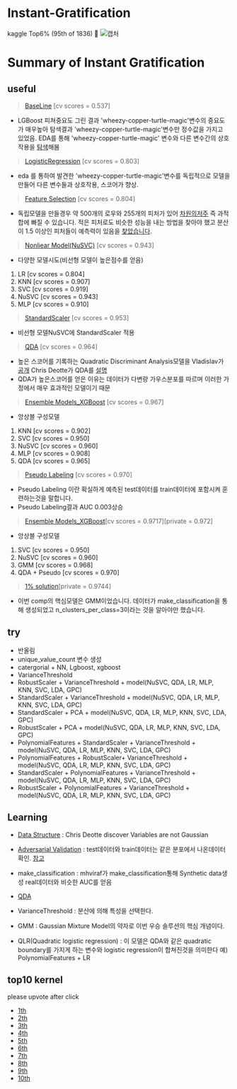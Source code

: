 # Instant-Gratification
kaggle Top6% (95th of 1836) 🥉
![캡처](https://user-images.githubusercontent.com/30254394/60252574-6df26880-9905-11e9-852e-4378182cbc27.PNG)
# Summary of Instant Gratification
## useful
>[BaseLine](https://github.com/ph1545/Instant-Gratification/blob/master/useful/BaseLine%20%20%5Bcv%20scores%20%3D%200.537%5D.ipynb)  [cv scores = 0.537]

- LGBoost 피쳐중요도 그린 결과 'wheezy-copper-turtle-magic'변수의 중요도가 매우높아 탐색결과 'wheezy-copper-turtle-magic'변수만 정수값을 가지고 있었음. EDA를 통해 'wheezy-copper-turtle-magic' 변수와 다른 변수간의 상호작용을 [탐색](https://github.com/ph1545/Instant-Gratification/blob/master/EDA/wheezy-copper-turtle-magic%20EDA.ipynb)해봄
>[LogisticRegression](https://github.com/ph1545/Instant-Gratification/blob/master/useful/LogisticRegression%5Bcv%20scores%20%3D%200.803%5D.ipynb) [cv scores = 0.803]

- eda 를 통하여 발견한 'wheezy-copper-turtle-magic'변수를 독립적으로 모델을 만들어
다른 변수들과 상호작용, 스코어가 향상.

>[Feature Selection](https://github.com/ph1545/Instant-Gratification/blob/master/useful/Feature%20Selection%20%5Bcv%20scores%20%3D%200.804%5D.ipynb) [cv scores = 0.804]

- 독립모델을 만들경우 약 500개의 로우와 255개의 피처가 있어  [차원의저주](https://www.kaggle.com/c/instant-gratification/discussion/93379) 즉 과적합에 빠질 수 있습니다. 적은 피처로도 비슷한 성능을 내는 방법을 찾아야 했고 분산이 1.5 이상인 피처들이 예측력이 있음을 [찾았습니다](https://www.kaggle.com/fchmiel/low-variance-features-useless).

>[Nonliear Model(NuSVC)](https://github.com/ph1545/Instant-Gratification/blob/master/useful/nonliear%20model(NuSVC)%20%5Bcv%20scores%20%3D%200.943%5D.ipynb) [cv scores = 0.943]

- 다양한 모델시도(비선형 모델이 높은점수를 얻음)
1. LR [cv scores = 0.804]
2. KNN [cv scores = 0.907]
3. SVC [cv scores = 0.919]
4. NuSVC [cv scores = 0.943]
5. MLP [cv scores = 0.910]

>[StandardScaler](https://github.com/ph1545/Instant-Gratification/blob/master/useful/StandardScaler%20%20%5Bcv%20scores%20%3D%200.953%5D.ipynb)  [cv scores = 0.953]

- 비선형 모델NuSVC에 StandardScaler 적용

>[QDA](https://github.com/ph1545/Instant-Gratification/blob/master/useful/QDA%20%5Bcv%20scores%20%3D%200.964%5D.ipynb) [cv scores = 0.964]

- 높은 스코어를 기록하는 Quadratic Discriminant Analysis모델을 Vladislav가 [공개](https://www.kaggle.com/speedwagon/quadratic-discriminant-analysis) Chris Deotte가 QDA를 [설명](https://www.kaggle.com/c/instant-gratification/discussion/93843#latest-555637)
- QDA가 높은스코어를 얻은 이유는 데이터가 다변량 가우스분포를 따르며 이러한 가정에서 매우 효과적인 모델이기 때문
>[Ensemble Models_XGBoost](https://github.com/ph1545/Instant-Gratification/blob/master/useful/Ensemble%20Models_xgboost%20%5Bcv%20scores%20%3D%200.967%5D.ipynb) [cv scores = 0.967]

- 앙상블 구성모델
1. KNN [cv scores = 0.902]
2. SVC [cv scores = 0.950]
3. NuSVC [cv scores = 0.960]
4. MLP [cv scores = 0.908]
5. QDA [cv scores = 0.965]

>[Pseudo Labeling](https://github.com/ph1545/Instant-Gratification/blob/master/useful/Pseudo%20Labeling%20%20%5Bcv%20scores%20%3D%200.970%5D.ipynb)  [cv scores = 0.970]

- Pseudo Labeling 이란 확실하게 예측된 test데이터를 train데이터에 포함시켜 훈련하는것을 말합니다.
- Pseudo Labeling결과 AUC 0.003상승

>[Ensemble Models_XGBoost](https://github.com/ph1545/Instant-Gratification/blob/master/useful/%5BEnsemble%20Models_XGBoost%5D%5Bcv%20scores%20%3D%200.9717%5D%5Bprivate%20%3D%200.972%5D.ipynb)[cv scores = 0.9717][private = 0.972]

- 앙상블 구성모델
1. SVC [cv scores = 0.950]
2. NuSVC [cv scores = 0.960]
3. GMM [cv scores = 0.968]
4. QDA + Pseudo [cv scores = 0.970]

>[1% solution](https://github.com/ph1545/Instant-Gratification/blob/master/useful/top%201%25%20solutions%5Bprivate%20%3D%200.9744%5D.ipynb)[private = 0.9744]

- 이번 comp의 핵심모델은 GMM이었습니다. 데이터가 make_classification을 통해 생성되었고 n_clusters_per_class=3이라는 것을 알아야만 했습니다.

## try
- 반올림 
- unique_value_count 변수 생성 
- catergorial + NN, Lgboost, xgboost
- VarianceThreshold
- RobustScaler + VarianceThreshold + model(NuSVC, QDA, LR, MLP, KNN, SVC, LDA, GPC)
- StandardScaler + VarianceThreshold + model(NuSVC, QDA, LR, MLP, KNN, SVC, LDA, GPC)
- StandardScaler + PCA + model(NuSVC, QDA, LR, MLP, KNN, SVC, LDA, GPC)
- RobustScaler + PCA + model(NuSVC, QDA, LR, MLP, KNN, SVC, LDA, GPC)
- PolynomialFeatures + StandardScaler + VarianceThreshold + model(NuSVC, QDA, LR, MLP, KNN, SVC, LDA, GPC)
- PolynomialFeatures + RobustScaler+ VarianceThreshold + model(NuSVC, QDA, LR, MLP, KNN, SVC, LDA, GPC)
- StandardScaler + PolynomialFeatures + VarianceThreshold + model(NuSVC, QDA, LR, MLP, KNN, SVC, LDA, GPC)
- RobustScaler + PolynomialFeatures + VarianceThreshold + model(NuSVC, QDA, LR, MLP, KNN, SVC, LDA, GPC)

## Learning
- [Data Structure](https://www.kaggle.com/cdeotte/support-vector-machine-0-925) : Chris Deotte discover Variables are not Gaussian

- [Adversarial Validation](https://github.com/ph1545/Instant-Gratification/blob/master/Adversarial%20validation/Adversarial%20validation.ipynb) : test데이터와 train데이터는 같은 분포에서 나온데이터 확인. [참고](https://github.com/ph1545/concept-study/blob/master/Adversarial%20validation%20part1.ipynb)

- make_classification : mhviraf가 make_classification통해 Synthetic data생성 real데이터와 비슷한 AUC를 얻음

- [QDA](https://www.kaggle.com/c/instant-gratification/discussion/93843#latest-555637)

- VarianceThreshold : 분산에 의해 특성을 선택한다.

- GMM : Gaussian Mixture Model의 약자로 이번 우승 솔루션의 핵심 개념이다.

- QLR(Quadratic logistic regression) : 이 모델은 QDA와 같은 quadratic boundary를 가지게 하는 변수와 logistic regression이 합쳐진것을 의미한다 예) PolynomialFeatures + LR


## top10 kernel 
please upvote after click
- [1th](https://www.kaggle.com/infinite/v2-all-gmm)
- [2th](https://www.kaggle.com/qiaoshiji/asdfghjkl)
- [3th](https://www.kaggle.com/zaharch/instant-success-gmm)
- [4th](https://www.kaggle.com/rsakata/gmm-with-target-perfect-pred-random-shuffle)
- [5th](https://www.kaggle.com/waylongo/5th-solution)
- [6th](https://www.kaggle.com/c/instant-gratification/discussion/96496)
- [7th](https://www.kaggle.com/cdeotte/3-clusters-per-class-0-975)
- [8th](https://www.kaggle.com/merkylove/10th-public-8th-private-solution)
- [9th](https://www.kaggle.com/yassertabandeh/ingr09)
- [10th](https://www.kaggle.com/raghaw/my-gratification-v2-10th-place-on-public-lb)
